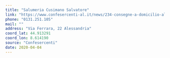 ```yaml
---
title: "Salumeria Cusimano Salvatore"
link: "https://www.confesercenti-al.it/news/234-consegne-a-domicilio-alessandria-lista-aggiornata-al-26-marzo.html"
phone: "0131.251.105"
mail: ""
address: "Via Ferrara, 22 Alessandria"
coord_lat: 44.913291
coord_lon: 8.614190
source: "Confesercenti"
date: 2020-04-04
---
```




